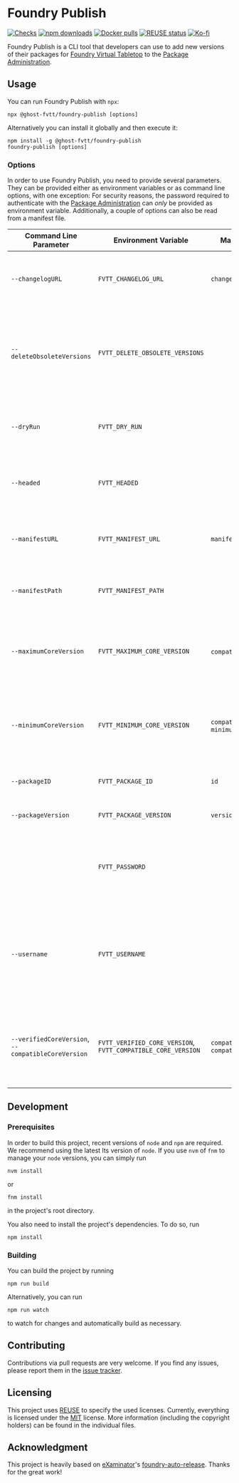 <!--
SPDX-FileCopyrightText: 2022 Johannes Loher

SPDX-License-Identifier: MIT
-->

# Foundry Publish

[![Checks](https://github.com/ghost-fvtt/foundry-publish/workflows/Checks/badge.svg)](https://github.com/ghost-fvtt/foundry-publish/actions)
[![npm downloads](https://img.shields.io/npm/dm/@ghost-fvtt/foundry-publish?color=orange&logo=npm)](https://www.npmjs.com/package/@ghost-fvtt/foundry-publish)
[![Docker pulls](https://img.shields.io/docker/pulls/johannesloher/foundry-publish?logo=docker)](https://hub.docker.com/r/johannesloher/foundry-publish)
[![REUSE status](https://api.reuse.software/badge/github.com/ghost-fvtt/foundry-publish)](https://api.reuse.software/info/github.com/ghost-fvtt/foundry-publish)
[![Ko-fi](https://img.shields.io/badge/Ko--fi-ghostfvtt-00B9FE?logo=kofi)](https://ko-fi.com/ghostfvtt)

Foundry Publish is a CLI tool that developers can use to add new versions of
their packages for [Foundry Virtual Tabletop] to the [Package Administration].

## Usage

You can run Foundry Publish with `npx`:

```
npx @ghost-fvtt/foundry-publish [options]
```

Alternatively you can install it globally and then execute it:

```
npm install -g @ghost-fvtt/foundry-publish
foundry-publish [options]
```

### Options

In order to use Foundry Publish, you need to provide several parameters. They
can be provided either as environment variables or as command line options, with
one exception: For security reasons, the password required to authenticate with
the [Package Administration] can _only_ be provided as environment variable.
Additionally, a couple of options can also be read from a manifest file.

| Command Line Parameter                             | Environment Variable                                         | Manifest Property                                 | Description                                                                                                           | Required |
| -------------------------------------------------- | ------------------------------------------------------------ | ------------------------------------------------- | --------------------------------------------------------------------------------------------------------------------- | -------- |
| `--changelogURL`                                   | `FVTT_CHANGELOG_URL`                                         | `changelog`                                       | The URL of the changelog of the package version being published                                                       | No       |
| `--deleteObsoleteVersions`                         | `FVTT_DELETE_OBSOLETE_VERSIONS`                              |                                                   | Delete obsolete versions, i.e., all versions with the same compatible core version as the version being published     | No       |
| `--dryRun`                                         | `FVTT_DRY_RUN`                                               |                                                   | Just perform a dry run instead of actually publishing the package                                                     | No       |
| `--headed`                                         | `FVTT_HEADED`                                                |                                                   | Run in headed mode, to be able to see the browser interaction                                                         | No       |
| `--manifestURL`                                    | `FVTT_MANIFEST_URL`                                          | `manifest`                                        | The URL of the manifest of the package version being published                                                        | Yes      |
| `--manifestPath`                                   | `FVTT_MANIFEST_PATH`                                         |                                                   | A path to a manifest file to read information from                                                                    | No       |
| `--maximumCoreVersion`                             | `FVTT_MAXIMUM_CORE_VERSION`                                  | `compatibility.maximum`,                          | The maximum version of the core Foundry software which is allowed to use the package                                  | No       |
| `--minimumCoreVersion`                             | `FVTT_MINIMUM_CORE_VERSION`                                  | `compatibility.minimum`, `minimumCoreVersion`     | The minimum version of the core Foundry software which is required to use the package                                 | Yes      |
| `--packageID`                                      | `FVTT_PACKAGE_ID`                                            | `id`                                              | The ID of the package—the `id` from the manifest                                                                      | Yes      |
| `--packageVersion`                                 | `FVTT_PACKAGE_VERSION`                                       | `version`                                         | The version of the package                                                                                            | Yes      |
|                                                    | `FVTT_PASSWORD`                                              |                                                   | The password of the account for accessing the Foundry VTT administration page                                         | Yes      |
| `--username`                                       | `FVTT_USERNAME`                                              |                                                   | The username of the account for accessing the Foundry VTT administration page (you may need to use the email address) | Yes      |
| `--verifiedCoreVersion`, `--compatibleCoreVersion` | `FVTT_VERIFIED_CORE_VERSION`, `FVTT_COMPATIBLE_CORE_VERSION` | `compatibility.verified`, `compatibleCoreVersion` | The maximum version of the core Foundry software for which compatibility of the package has been verified             | Yes      |

## Development

### Prerequisites

In order to build this project, recent versions of `node` and `npm` are
required. We recommend using the latest lts version of `node`. If you use `nvm`
of `fnm` to manage your `node` versions, you can simply run

```
nvm install
```

or

```
fnm install
```

in the project's root directory.

You also need to install the project's dependencies. To do so, run

```
npm install
```

### Building

You can build the project by running

```
npm run build
```

Alternatively, you can run

```
npm run watch
```

to watch for changes and automatically build as necessary.

## Contributing

Contributions via pull requests are very welcome. If you find any issues, please
report them in the [issue tracker].

## Licensing

This project uses [REUSE] to specify the used licenses. Currently, everything is
licensed under the [MIT] license. More information (including the copyright
holders) can be found in the individual files.

## Acknowledgment

This project is heavily based on [eXaminator]'s [foundry-auto-release]. Thanks
for the great work!

[Foundry Virtual Tabletop]: https://foundryvtt.com
[Package Administration]: http://foundryvtt.com/admin
[issue tracker]: https://github.com/ghost-fvtt/foundry-publish/issues
[REUSE]: https://reuse.software/
[MIT]: LICENSES/MIT.txt
[eXaminator]: https://github.com/eXaminator
[foundry-auto-release]: https://github.com/eXaminator/foundry-auto-release
